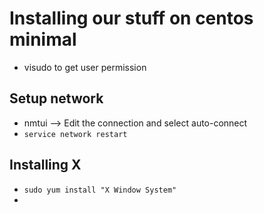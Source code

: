 # Installing our stuff on centos minimal

* visudo to get user permission

## Setup network
* nmtui --> Edit the connection and select auto-connect
* `service network restart`

## Installing X
* `sudo yum install "X Window System"`
*

